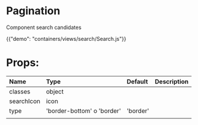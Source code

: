 # Pagination

<p class="description">Component search candidates</p>

{{"demo": "containers/views/search/Search.js"}}

<h1>
Props:
</h1>

| Name                               |      Type            |  Default | Description   |
|:-----------------------------------|:---------------------|:---------|:-------------| 
|   classes                          |   object             |      |               |
|    searchIcon                      |    icon              |       |               |
|     type                           |   'border-bottom' o 'border'    |  'border'     |               |
|                        |                    |       |               |
	


